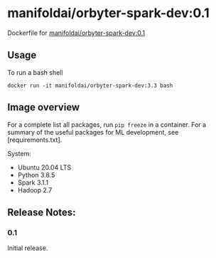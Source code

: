 # manifoldai/orbyter-spark-dev:0.1

Dockerfile for [manifoldai/orbyter-spark-dev:0.1](https://hub.docker.com/r/manifoldai/orbyter-spark-dev)

## Usage

To run a bash shell

`
docker run -it manifoldai/orbyter-spark-dev:3.3 bash
`

## Image overview

For a complete list all packages, run `pip freeze` in a container. For a summary of
the useful packages for ML development, see [requirements.txt].

System:

* Ubuntu 20.04 LTS
* Python 3.8.5
* Spark 3.1.1
* Hadoop 2.7


## Release Notes:

### 0.1

Initial release.

